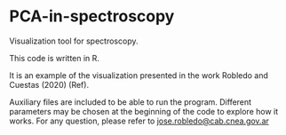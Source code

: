 # PCA-in-spectroscopy
Visualization tool for spectroscopy.

This code is written in R.

It is an example of the visualization presented in the work Robledo and Cuestas (2020) (Ref). 

Auxiliary files are included to be able to run the  program. 
Different parameters may be chosen at the beginning of the code to explore how it works. 
For any question, please refer to jose.robledo@cab.cnea.gov.ar
